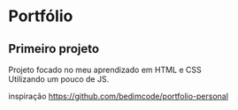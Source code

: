 # Portfólio
 
##  Primeiro projeto 
<p>Projeto focado no meu aprendizado em HTML e CSS<br>
Utilizando um pouco de JS.</p>

inspiração https://github.com/bedimcode/portfolio-personal

